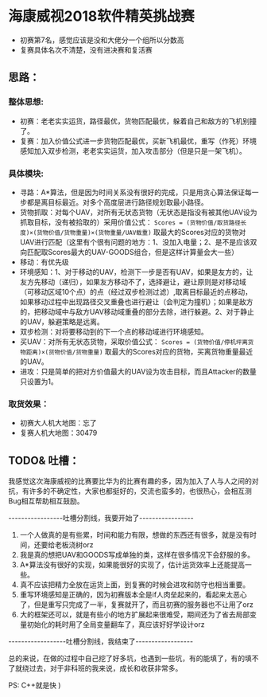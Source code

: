 # 海康威视2018软件精英挑战赛 #
- 初赛第7名，感觉应该是没和大佬分一个组所以分数高
- 复赛具体名次不清楚，没有进决赛和复活赛
## 思路： ##
### 整体思想: ###
- 初赛：老老实实运货，路径最优，货物匹配最优，躲着自己和敌方的飞机别撞了。
- 复赛：加入价值公式进一步货物匹配最优，买新飞机最优，重写（作死）环境感知加入双步检测，老老实实运货，加入攻击部分（但是只是一架飞机）。
### 具体模块: ###
- 寻路：A*算法，但是因为时间关系没有很好的完成，只是用贪心算法保证每一步都是离目标最近。对多个高度层进行路径规划取最小路径。
- 货物抓取：对每个UAV，对所有无状态货物（无状态是指没有被其他UAV设为抓取目标，没有被拾取的）采用价值公式： `Scores = (货物价值/取货路径长度)×(货物价值/货物重量)×(货物重量/UAV载重)`
取最大的Scores对应的货物对UAV进行匹配（这里有个很有问题的地方：1、没加入电量；2、是不是应该双向匹配取Scores最大的UAV-GOODS组合，但是这样计算量会大一些）
- 移动：有优先级
- 环境感知：1、对于移动的UAV，检测下一步是否有UAV，如果是友方的，让友方先移动（递归），如果友方移动不了，选择避让，避让原则是对移动域（可移动区域10个点）的点（经过双步检测过滤）,取离目标最近的点移动，如果移动过程中出现路径交叉重叠也进行避让（会判定为撞机）；如果是敌方的，把移动域中与敌方UAV移动域重叠的部分去除，进行躲避。2、对于静止的UAV，躲避策略是远离。
- 双步检测：对将要移动到的下一个点的移动域进行环境感知。
- 买UAV：对所有无状态货物，采取价值公式： `Scores = (货物价值/停机坪离货物距离)×(货物价值/货物重量)`
取最大的Scores对应的货物，买离货物重量最近的UAV。
- 进攻：只是简单的把对方价值最大的UAV设为攻击目标，而且Attacker的数量只设置为1。
### 取货效果： ###
- 初赛大人机大地图：忘了
- 复赛人机大地图：30479
## TODO& 吐槽： ##
我感觉这次海康威视的比赛要比华为的比赛有趣的多，因为加入了人与人之间的对抗，有许多的不确定性，大家也都挺好的，交流也蛮多的，也很热心，会相互测Bug相互帮助相互鼓励。

-----------------吐槽分割线，我要开始了-----------------

1. 一个人做真的是有些累，时间和能力有限，想做的东西还有很多，就是没有时间，还要给老板浇树orz
2. 我是真的想把UAV和GOODS写成单独的类，这样在很多情况下会舒服的多。
3. A*算法没有很好的实现，如果能很好的实现了，估计运货效率上还能提高一些。
4. 真不应该把精力全放在运货上面，到复赛的时候会进攻和防守也相当重要。
5. 重写环境感知是正确的，因为初赛版本全是if人肉垒起来的，看起来太恶心了，但是重写只完成了一半，复赛就开了，而且初赛的服务器也不让用了orz
6. 大的框架还可以，就是有些小的地方扩展起来很难受，期间还为了省去局部变量初始化的耗时用了全局变量翻车了，真应该好好学设计orz

------------------吐槽分割线，我结束了------------------

总的来说，在做的过程中自己挖了好多坑，也遇到一些坑，有的能填了，有的填不了就绕过去，对于非科班的我来说，成长和收获非常多。

PS: C++就是快  )